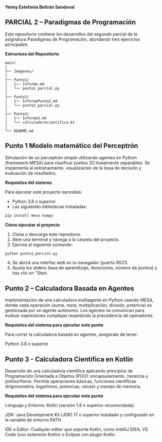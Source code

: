 **Yeimy Estefanía Beltrán Sandoval**

## PARCIAL 2 – Paradigmas de Programación
Este repositorio contiene los desarrollos del segundo parcial de la asignatura Paradigmas de Programación, abordando tres ejercicios principales:


**Estructura del Repositorio**
```
main/
│
├── Imágenes/
│
├── Punto1/
│   ├── Informe.md
│   └── punto1_parcial.py
│
├── Punto2/
│   ├── InformePunto2.md
│   └── punto2_parcial.py
│
├── Punto3/
│   ├── Informe3.md
│   └── calculadoracientifica.kt
│
└── README.md
```

## Punto 1 Modelo matemático del Perceptrón

Simulación de un perceptrón simple utilizando agentes en Python (framework MESA) para clasificar puntos 2D linealmente separables. Se implementa el entrenamiento, visualización de la línea de decisión y evaluación de resultados.

**Requisitos del sistema** 

Para ejecutar este proyecto necesitas:

- Python 3.8 o superior
- Las siguientes bibliotecas instaladas:

```bash
pip install mesa numpy
````



**Cómo ejecutar el proyecto**

1. Clona o descarga este repositorio.
2. Abre una terminal y navega a la carpeta del proyecto.
3. Ejecuta el siguiente comando:

```bash
python punto1_parcial.py
```

4. Se abrirá una interfaz web en tu navegador (puerto 8521).
5. Ajusta los sliders (tasa de aprendizaje, iteraciones, número de puntos) y haz clic en "Start.

## Punto 2 – Calculadora Basada en Agentes

Implementación de una calculadora multiagente en Python usando MESA, donde cada operación (suma, resta, multiplicación, división, potencia) es gestionada por un agente autónomo. Los agentes se comunican para evaluar expresiones complejas respetando la precedencia de operadores.

**Requisitos del sistema para ejecutar este punto**

Para correr la calculadora basada en agentes, asegúrate de tener:

Python 3.8 o superior

## Punto 3 - Calculadora Científica en Kotlin

Desarrollo de una calculadora científica aplicando principios de Programación Orientada a Objetos (POO): encapsulamiento, herencia y polimorfismo. Permite operaciones básicas, funciones científicas (trigonometría, logaritmos, potencias, raíces) y manejo de memoria.

**Requisitos del sistema para ejecutar este punto**

Lenguaje y Entorno: Kotlin (versión 1.8 o superior recomendada).

JDK: Java Development Kit (JDK) 17 o superior instalado y configurado en la variable de entorno PATH.

IDE o Editor: Cualquier editor que soporte Kotlin, como IntelliJ IDEA, VS Code (con extensión Kotlin) o Eclipse con plugin Kotlin.


